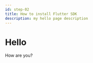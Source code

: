 ```yaml
---
id: step-02
title: How to install Flutter SDK
description: my hello page description
---
```


# Hello

How are you?